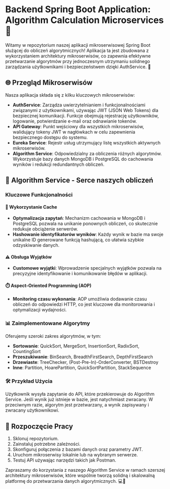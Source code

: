 # Backend Spring Boot Application: Algorithm Calculation Microservices 🚀

Witamy w repozytorium naszej aplikacji mikroserwisowej Spring Boot służącej do obliczeń algorytmicznych! Aplikacja ta jest zbudowana z wykorzystaniem architektury mikroserwisów, co zapewnia efektywne przetwarzanie algorytmów przy jednoczesnym utrzymaniu solidnego zarządzania użytkownikami i bezpieczeństwem dzięki AuthService. 🌟

## 🌐 Przegląd Mikroserwisów

Nasza aplikacja składa się z kilku kluczowych mikroserwisów:
- **AuthService**: Zarządza uwierzytelnianiem i funkcjonalnościami związanymi z użytkownikami, używając JWT (JSON Web Tokens) dla bezpiecznej komunikacji. Funkcje obejmują rejestrację użytkowników, logowanie, potwierdzanie e-mail oraz odnawianie tokenów.
- **API Gateway**: Punkt wejściowy dla wszystkich mikroserwisów, walidujący tokeny JWT w nagłówkach w celu zapewnienia bezpiecznego dostępu do systemu.
- **Eureka Service**: Rejestr usług utrzymujący listę wszystkich aktywnych mikroserwisów.
- **Algorithm Service**: Odpowiedzialny za obliczenia różnych algorytmów. Wykorzystuje bazy danych MongoDB i PostgreSQL do cachowania wyników i redukcji redundantnych obliczeń.

## 🚀 Algorithm Service - Serce naszych obliczeń

### Kluczowe Funkcjonalności

#### 🔄 Wykorzystanie Cache
- **Optymalizacja zapytań**: Mechanizm cachowania w MongoDB i PostgreSQL pozwala na unikanie ponownych obliczeń, co skutecznie redukuje obciążenie serwerów.
- **Hashowanie identyfikatorów wyników**: Każdy wynik w bazie ma swoje unikalne ID generowane funkcją hashującą, co ułatwia szybkie odzyskiwanie danych.

#### ⚠️ Obsługa Wyjątków
- **Customowe wyjątki**: Wprowadzenie specjalnych wyjątków pozwala na precyzyjne identyfikowanie i komunikowanie błędów w aplikacji.

#### ⏱️ Aspect-Oriented Programming (AOP)
- **Monitoring czasu wykonania**: AOP umożliwia dodawanie czasu obliczeń do odpowiedzi HTTP, co jest kluczowe dla monitorowania i optymalizacji wydajności.

### 📊 Zaimplementowane Algorytmy
Oferujemy szeroki zakres algorytmów, w tym:
- **Sortowanie**: QuickSort, MergeSort, InsertionSort, RadixSort, CountingSort
- **Przeszukiwanie**: BinSearch, BreadthFirstSearch, DepthFirstSearch
- **Drzewiaste**: TreeChecker, (Post-Pre-In)-OrderConverter, BSTDestroy
- **Inne**: Partition, HoarePartition, QuickSortPartition, StackSequence

### 🛠️ Przykład Użycia
Użytkownik wysyła zapytanie do API, które przekierowuje do Algorithm Service. Jeśli wynik już istnieje w bazie, jest natychmiast zwracany. W przeciwnym razie, algorytm jest przetwarzany, a wynik zapisywany i zwracany użytkownikowi.

## 🌟 Rozpoczęcie Pracy

1. Sklonuj repozytorium.
2. Zainstaluj potrzebne zależności.
3. Skonfiguruj połączenia z bazami danych oraz parametry JWT.
4. Uruchom mikroserwisy lokalnie lub na wybranym serwerze.
5. Testuj API używając narzędzi takich jak Postman.

Zapraszamy do korzystania z naszego Algorithm Service w ramach szerszej architektury mikroserwisów, które wspólnie tworzą solidną i skalowalną platformę do przetwarzania danych algorytmicznych. 💻🚀
